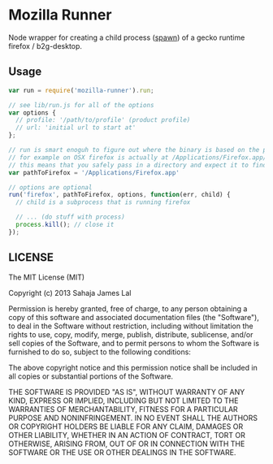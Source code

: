 # Mozilla Runner

Node wrapper for creating a child process ([spawn](http://nodejs.org/api/child_process.html#child_process_child_process_spawn_command_args_options))
of a gecko runtime firefox / b2g-desktop.

## Usage

``` js
var run = require('mozilla-runner').run;

// see lib/run.js for all of the options
var options {
  // profile: '/path/to/profile' (product profile)
  // url: 'initial url to start at'
};

// run is smart enoguh to figure out where the binary is based on the product name itself.
// for example on OSX firefox is actually at /Applications/Firefox.app/Contents/MacOS/firefox-bin
// this means that you safely pass in a directory and expect it to find the binary on linux or OSX.
var pathToFirefox = '/Applications/Firefox.app'

// options are optional
run('firefox', pathToFirefox, options, function(err, child) {
  // child is a subprocess that is running firefox

  // ... (do stuff with process)  
  process.kill(); // close it
});

```
## LICENSE

The MIT License (MIT)

Copyright (c) 2013 Sahaja James Lal 

Permission is hereby granted, free of charge, to any person obtaining a copy
of this software and associated documentation files (the "Software"), to deal
in the Software without restriction, including without limitation the rights
to use, copy, modify, merge, publish, distribute, sublicense, and/or sell
copies of the Software, and to permit persons to whom the Software is
furnished to do so, subject to the following conditions:

The above copyright notice and this permission notice shall be included in
all copies or substantial portions of the Software.

THE SOFTWARE IS PROVIDED "AS IS", WITHOUT WARRANTY OF ANY KIND, EXPRESS OR
IMPLIED, INCLUDING BUT NOT LIMITED TO THE WARRANTIES OF MERCHANTABILITY,
FITNESS FOR A PARTICULAR PURPOSE AND NONINFRINGEMENT. IN NO EVENT SHALL THE
AUTHORS OR COPYRIGHT HOLDERS BE LIABLE FOR ANY CLAIM, DAMAGES OR OTHER
LIABILITY, WHETHER IN AN ACTION OF CONTRACT, TORT OR OTHERWISE, ARISING FROM,
OUT OF OR IN CONNECTION WITH THE SOFTWARE OR THE USE OR OTHER DEALINGS IN
THE SOFTWARE.

